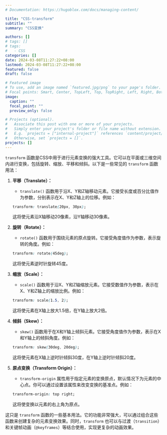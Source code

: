 ```yaml
---
# Documentation: https://hugoblox.com/docs/managing-content/

title: "CSS-transform"
subtitle: ""
summary: "CSS变换"

authors: []
# tags: []
# tags:
#   - CSS
categories: []
date: 2024-03-08T11:27:22+08:00
lastmod: 2024-03-08T11:27:22+08:00
featured: false
draft: false

# Featured image
# To use, add an image named `featured.jpg/png` to your page's folder.
# Focal points: Smart, Center, TopLeft, Top, TopRight, Left, Right, BottomLeft, Bottom, BottomRight.
image:
  caption: ""
  focal_point: ""
  preview_only: false

# Projects (optional).
#   Associate this post with one or more of your projects.
#   Simply enter your project's folder or file name without extension.
#   E.g. `projects = ["internal-project"]` references `content/project/deep-learning/index.md`.
#   Otherwise, set `projects = []`.
projects: []
---
```


`transform` 函数是CSS中用于进行元素变换的强大工具。它可以在平面或三维空间内进行变换，包括旋转、缩放、平移和倾斜。以下是一些常见的 `transform` 函数用法：

1. **平移（Translate）：**
   - `translate()` 函数用于沿X、Y和Z轴移动元素。它接受长度或百分比值作为参数，分别表示在X、Y和Z轴上的位移。例如：

   ```css
   transform: translate(20px, 30px);
   ```

   这将使元素沿X轴移动20像素，沿Y轴移动30像素。

2. **旋转（Rotate）：**
   - `rotate()` 函数用于围绕元素的原点旋转。它接受角度值作为参数，表示旋转的角度。例如：

   ```css
   transform: rotate(45deg);
   ```

   这将使元素逆时针旋转45度。

3. **缩放（Scale）：**
   - `scale()` 函数用于沿X、Y和Z轴缩放元素。它接受数值作为参数，表示在X、Y和Z轴上的缩放比例。例如：

   ```css
   transform: scale(1.5, 2);
   ```

   这将使元素在X轴上放大1.5倍，在Y轴上放大2倍。

4. **倾斜（Skew）：**
   - `skew()` 函数用于在X和Y轴上倾斜元素。它接受角度值作为参数，表示在X和Y轴上的倾斜角度。例如：

   ```css
   transform: skew(30deg, 20deg);
   ```

   这将使元素在X轴上逆时针倾斜30度，在Y轴上逆时针倾斜20度。

5. **原点变换（Transform Origin）：**
   - `transform-origin` 属性用于指定元素的变换原点，默认情况下为元素的中心点。你可以通过设置该属性来改变变换的基准点。例如：

   ```css
   transform-origin: top right;
   ```

   这将使变换以元素的右上角为原点。

这只是 `transform` 函数的一些基本用法。它的功能非常强大，可以通过组合这些函数来创建复杂的元素变换效果。同时，`transform` 也可以与过渡（`transition`）和关键帧动画（`@keyframes`）等结合使用，实现更复杂的动画效果。